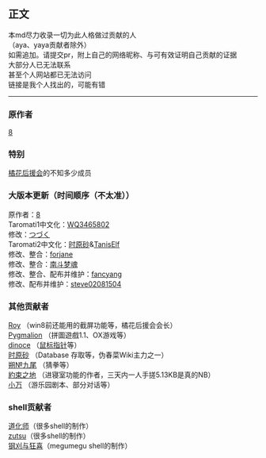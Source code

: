 ## 正文

本md尽力收录一切为此人格做过贡献的人  
（aya、yaya贡献者除外）  
如需追加。请提交pr，附上自己的网络昵称、与可有效证明自己贡献的证据  
大部分人已无法联系  
甚至个人网站都已无法访问  
链接是我个人找出的，可能有错  

_____

### 原作者  
[8]( http://unvollendet.web.fc2.com/ )  

### 特别  
[橘花后援会]( http://cuc.moe.hm/forumdisplay.php?fid=10 )的不知多少成员  

### 大版本更新（时间顺序（不太准））  
原作者：[8]( http://unvollendet.web.fc2.com/ )  
Taromati1中文化：[WQ3465802]( https://twitter.com/wq3465802 )  
修改：[つづく]( http://cuc.moe.hm/space.php?uid=3386 )  
Taromati2中文化：[时原砂]( https://blog.yam.com/masenoyoi )&[TanisElf]( http://cuc2.idv.tw/ )  
修改、整合：[forjane]( http://tieba.baidu.com/home/main?un=forjanezz&fr=home&id=tb.1.a0a3009a.j-3Yxjt4S1Xw936KXsVUEA )  
修改、整合：[南斗梦魂]( http://tieba.baidu.com/home/main?un=%E5%8D%97%E6%96%97%E6%A2%A6%E9%AD%82&fr=home&id=tb.1.5d680b0.EsF9lMh3rWh0d4SLz70c1w )  
修改、整合、配布并维护：[fancyang]( http://www.fancyang.com/ )  
修改、配布并维护：[steve02081504]( https://steve02081504.github.io/ )  

### 其他贡献者  
[Roy]( http://scrappedblog.blogspot.com )  （win8前还能用的截屏功能等，橘花后援会会长）  
[Pygmalion]( http://lockedrobin.lofter.com/ )  （拼圖遊戲1.1、OX游戏等）  
[dinoce]( https://github.com/dinoce24 )  （[鼠标指针](https://github.com/Taromati2/curs)等）  
[时原砂]( https://blog.yam.com/masenoyoi )  （Database 存取等，伪春菜Wiki主力之一）  
[朔№九尾]( http://tieba.baidu.com/home/main?un=%E6%9C%94%E2%84%96%E4%B9%9D%E5%B0%BE&fr=home&id=tb.1.b25585fe.Tgg-2h0_3W6WGEeoM8GKZg )  （猜拳等）  
[約束之地]( http://cuc.moe.hm/space.php?uid=3763 )  （进寝室功能的作者，三天内一人手搓5.13KB是真的NB）  
[小万]( http://cuc.moe.hm/space.php?uid=2880 )  （游乐园剧本、部分对话等）  

### shell贡献者  
[道化师]( http://cuc.moe.hm/space.php?uid=6161 )（很多shell的制作）  
[zutsu]( https://www.pixiv.net/users/143272 )（很多shell的制作）  
[钢刈与狂喜]( https://space.bilibili.com/49921/ )（megumegu shell的制作）  

